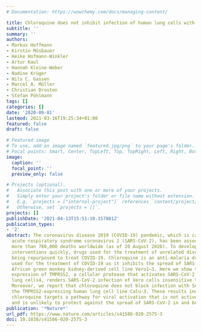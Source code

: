 ```yaml
---
# Documentation: https://wowchemy.com/docs/managing-content/

title: Chloroquine does not inhibit infection of human lung cells with SARS-CoV-2
subtitle: ''
summary: ''
authors:
- Markus Hoffmann
- Kirstin Mösbauer
- Heike Hofmann-Winkler
- Artur Kaul
- Hannah Kleine-Weber
- Nadine Krüger
- Nils C. Gassen
- Marcel A. Müller
- Christian Drosten
- Stefan Pöhlmann
tags: []
categories: []
date: '2020-09-01'
lastmod: 2021-03-16T19:25:34+01:00
featured: false
draft: false

# Featured image
# To use, add an image named `featured.jpg/png` to your page's folder.
# Focal points: Smart, Center, TopLeft, Top, TopRight, Left, Right, BottomLeft, Bottom, BottomRight.
image:
  caption: ''
  focal_point: ''
  preview_only: false

# Projects (optional).
#   Associate this post with one or more of your projects.
#   Simply enter your project's folder or file name without extension.
#   E.g. `projects = ["internal-project"]` references `content/project/deep-learning/index.md`.
#   Otherwise, set `projects = []`.
projects: []
publishDate: '2021-04-13T15:51:10.157881Z'
publication_types:
- '2'
abstract: The coronavirus disease 2019 (COVID-19) pandemic, which is caused by severe
  acute respiratory syndrome coronavirus 2 (SARS-CoV-2), has been associated with
  more than 780,000 deaths worldwide (as of 20 August 2020). To develop antiviral
  interventions quickly, drugs used for the treatment of unrelated diseases are currently
  being repurposed to treat COVID-19. Chloroquine is an anti-malaria drug that is
  used for the treatment of COVID-19 as it inhibits the spread of SARS-CoV-2 in the
  African green monkey kidney-derived cell line Vero1–3. Here we show that engineered
  expression of TMPRSS2, a cellular protease that activates SARS-CoV-2 for entry into
  lung cells4, renders SARS-CoV-2 infection of Vero cells insensitive to chloroquine.
  Moreover, we report that chloroquine does not block infection with SARS-CoV-2 in
  the TMPRSS2-expressing human lung cell line Calu-3. These results indicate that
  chloroquine targets a pathway for viral activation that is not active in lung cells
  and is unlikely to protect against the spread of SARS-CoV-2 in and between patients.
publication: '*Nature*'
url_pdf: https://www.nature.com/articles/s41586-020-2575-3
doi: 10.1038/s41586-020-2575-3
---
```

